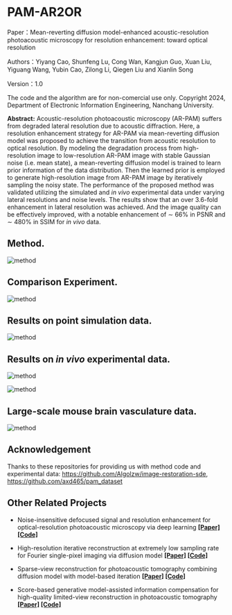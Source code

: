 # PAM-AR2OR

Paper：Mean-reverting diffusion model-enhanced acoustic-resolution photoacoustic microscopy for resolution enhancement: toward optical resolution

Authors：Yiyang Cao, Shunfeng Lu, Cong Wan, Kangjun Guo, Xuan Liu, Yiguang Wang,  Yubin Cao, Zilong Li, Qiegen Liu and Xianlin Song



Version：1.0

The code and the algorithm are for non-comercial use only.
Copyright 2024, Department of Electronic Information Engineering, Nanchang University.



**Abstract:** Acoustic-resolution photoacoustic microscopy (AR-PAM) suffers from degraded lateral resolution due to acoustic diffraction. Here, a resolution enhancement strategy for AR-PAM via mean-reverting diffusion model was proposed to achieve the transition from acoustic resolution to optical resolution. By modeling the degradation process from high-resolution image to low-resolution AR-PAM image with stable Gaussian noise (i.e. mean state), a mean-reverting diffusion model is trained to learn prior information of the data distribution. Then the learned prior is employed to generate high-resolution image from AR-PAM image by iteratively sampling the noisy state. The performance of the proposed method was validated utilizing the simulated and *in vivo* experimental data under varying lateral resolutions and noise levels. The results show that an over 3.6-fold enhancement in lateral resolution was achieved. And the image quality can be effectively improved, with a notable enhancement of ∼ 66% in PSNR and ∼ 480% in SSIM for *in vivo* data. 



## Method.

![method](PAM-AR2OR/PAM-AR2OR/Figures/tiff/Fig1.tif)

## Comparison Experiment.

![method](Figures/tiff/Fig5.tif)



## Results on point simulation data.

![method](Figures/tiff/Fig4.tif)

## Results on *in vivo* experimental data.

![method](Figures/tiff/Fig6.tif)

![method](Figures/tiff/Fig7.tif)

## Large-scale mouse brain vasculature data.

![method](Figures/tiff/Fig8.tif)



## Acknowledgement

Thanks to these repositories for providing us with method code and experimental data: https://github.com/Algolzw/image-restoration-sde, https://github.com/axd465/pam_dataset

## Other Related Projects

- Noise-insensitive defocused signal and resolution enhancement for optical-resolution photoacoustic microscopy via deep learning
    **[[Paper]](https://onlinelibrary.wiley.com/doi/10.1002/jbio.202300149)[[Code]](https://github.com/yqx7150/PAM-FDnet)**

- High-resolution iterative reconstruction at extremely low sampling rate for Fourier single-pixel imaging via diffusion model
    **[[Paper]](https://opg.optica.org/oe/fulltext.cfm?uri=oe-32-3-3138&id=545621) [[Code]](https://github.com/yqx7150/FSPI-DM)**

- Sparse-view reconstruction for photoacoustic tomography combining diffusion model with model-based iteration
    **[[Paper]](https://www.sciencedirect.com/science/article/pii/S2213597923001118) [[Code]](https://github.com/yqx7150/PAT-Diffusion)**

- Score-based generative model-assisted information compensation for high-quality limited-view reconstruction in photoacoustic tomography
    **[[Paper]](https://www.sciencedirect.com/science/article/pii/S2213597924000405) [[Code]](https://github.com/yqx7150/Limited-view-PAT-Diffusion)**
